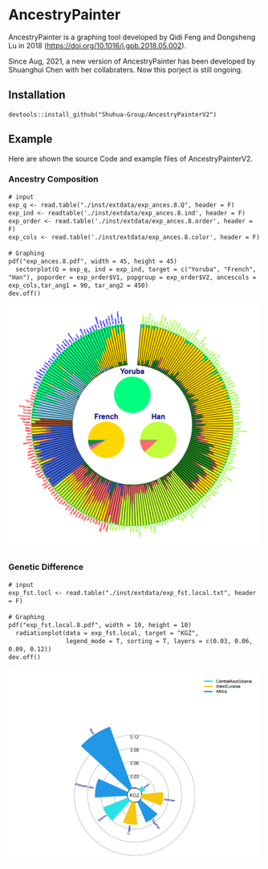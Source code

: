 # AncestryPainter

AncestryPainter is a graphing tool developed by Qidi Feng and Dongsheng Lu in 2018 (https://doi.org/10.1016/j.gpb.2018.05.002).

Since Aug, 2021, a new version of AncestryPainter has been developed by Shuanghui Chen with her collabraters. Now this porject is still ongoing.

## Installation
```
devtools::install_github("Shuhua-Group/AncestryPainterV2")
```

## Example

Here are shown the source Code and example files of AncestryPainterV2.

### Ancestry Composition
```
# input
exp_q <- read.table("./inst/extdata/exp_ances.8.Q", header = F)
exp_ind <- readtable('./inst/extdata/exp_ances.8.ind', header = F)
exp_order <- read.table('./inst/extdata/exp_ances.8.order', header = F)
exp_cols <- read.table('./inst/extdata/exp_ances.8.color', header = F)

# Graphing
pdf("exp_ances.8.pdf", width = 45, height = 45)
  sectorplot(Q = exp_q, ind = exp_ind, target = c("Yoruba", "French", "Han"), poporder = exp_order$V1, popgroup = exp_order$V2, ancescols = exp_cols,tar_ang1 = 90, tar_ang2 = 450)
dev.off()
```
![](inst/figures/exp_ances.8.png)<!-- -->


### Genetic Difference
```
# input
exp_fst.locl <- read.table("./inst/extdata/exp_fst.local.txt", header = F)

# Graphing
pdf("exp_fst.local.8.pdf", width = 10, height = 10)
  radiationplot(data = exp_fst.local, target = "KGZ", 
                legend_mode = T, sorting = T, layers = c(0.03, 0.06, 0.09, 0.12))
dev.off()
```
![](inst/figures/exp_fst.local.png)<!-- -->

